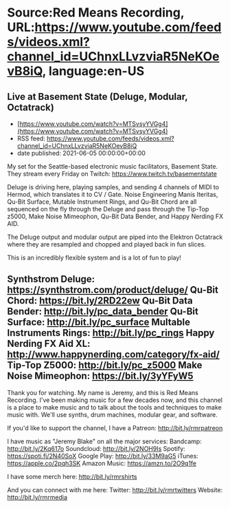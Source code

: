 # Source:Red Means Recording, URL:https://www.youtube.com/feeds/videos.xml?channel_id=UChnxLLvzviaR5NeKOevB8iQ, language:en-US

## Live at Basement State (Deluge, Modular, Octatrack)
 - [https://www.youtube.com/watch?v=MTSvsyYVGg4](https://www.youtube.com/watch?v=MTSvsyYVGg4)
 - RSS feed: https://www.youtube.com/feeds/videos.xml?channel_id=UChnxLLvzviaR5NeKOevB8iQ
 - date published: 2021-06-05 00:00:00+00:00

My set for the Seattle-based electronic music facilitators, Basement State. They stream every Friday on Twitch: https://www.twitch.tv/basementstate

Deluge is driving here, playing samples, and sending 4 channels of MIDI to Hermod, which translates it to CV / Gate. Noise Engineering Manis Iteritas, Qu-Bit Surface, Mutable Instrument Rings, and Qu-Bit Chord are all sequenced on the fly through the Deluge and pass through the Tip-Top z5000, Make Noise Mimeophon, Qu-Bit Data Bender, and Happy Nerding FX AID.

The Deluge output and modular output are piped into the Elektron Octatrack where they are resampled and chopped and played back in fun slices.

This is an incredibly flexible system and is a lot of fun to play!

Synthstrom Deluge: https://synthstrom.com/product/deluge/
Qu-Bit Chord: https://bit.ly/2RD22ew
Qu-Bit Data Bender: http://bit.ly/pc_data_bender
Qu-Bit Surface: http://bit.ly/pc_surface
Multable Instruments Rings: http://bit.ly/pc_rings
Happy Nerding FX Aid XL: http://www.happynerding.com/category/fx-aid/
Tip-Top Z5000: http://bit.ly/pc_z5000
Make Noise Mimeophon: https://bit.ly/3yYFyW5
------------------------------------
Thank you for watching. My name is Jeremy, and this is Red Means Recording. I've been making music for a few decades now, and this channel is a place to make music and to talk about the tools and techniques to make music with. We'll use synths, drum machines, modular gear, and software. 

If you'd like to support the channel, I have a Patreon:  http://bit.ly/rmrpatreon

I have music as "Jeremy Blake" on all the major services: 
Bandcamp: http://bit.ly/2Kq617o
Soundcloud: http://bit.ly/2NOH9Is
Spotify: https://spoti.fi/2N40SoX
Google Play: http://bit.ly/33M9aG5
iTunes: https://apple.co/2pqh3SK
Amazon Music: https://amzn.to/2O9q1fe

I have some merch here: http://bit.ly/rmrshirts

And you can connect with me here: 
Twitter: http://bit.ly/rmrtwitters
Website: http://bit.ly/rmrmedia

